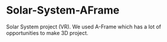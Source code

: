 # Solar-System-AFrame
Solar System project (VR). We used A-Frame which has a lot of opportunities to make 3D project.
